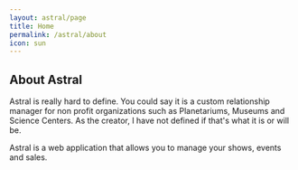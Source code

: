 ```yaml
---
layout: astral/page
title: Home
permalink: /astral/about
icon: sun
---
```


## About Astral

Astral is really hard to define. You could say it is a custom relationship manager for non profit organizations such as Planetariums, Museums and Science Centers. As the creator, I have not defined if that's what it is or will be.

Astral is a web application that allows you to manage your shows, events and sales.
